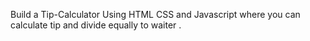 Build a  Tip-Calculator Using HTML CSS and Javascript where you can calculate tip and divide equally to waiter .

